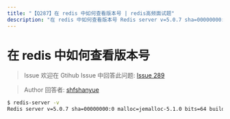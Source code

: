 ```yaml
---
title: "【Q287】在 redis 中如何查看版本号 | redis高频面试题"
description: "在 redis 中如何查看版本号 Redis server v=5.0.7 sha=00000000:0 malloc=jemalloc-5.1.0 bits=64 build=fbc6fab733127977  字节跳动面试题、阿里腾讯面试题、美团小米面试题。"
---
```


# 在 redis 中如何查看版本号

> Issue
> 欢迎在 Gtihub Issue 中回答此问题: [Issue 289](https://github.com/shfshanyue/Daily-Question/issues/289)

> Author
> 回答者: [shfshanyue](https://github.com/shfshanyue)

```bash
$ redis-server -v
Redis server v=5.0.7 sha=00000000:0 malloc=jemalloc-5.1.0 bits=64 build=fbc6fab733127977
```
